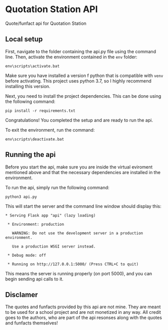 # Quotation Station API
Quote/funfact api for Quotation Station

## Local setup

First, navigate to the folder containing the api.py file using the command line. Then, activate the environment contained in the `env` folder:

`env\scripts\activate.bat`

Make sure you have installed a version f python that is compatible with `venv` before activating. This project uses python 3.7, so I highly recommend installing this version.

Next, you need to install the project dependencies. This can be done using the following command:

`pip install -r requirements.txt`

Congratulations! You completed the setup and are ready to run the api.

To exit the environment, run the command:

`env\scripts\deactivate.bat`

## Running the api
Before you start the api, make sure you are inside the virtual eviroment mentioned above and that the necessary dependencies are installed in the environment.

To run the api, simply run the following command:

`python3 api.py`

This will start the server and the command line window should display this:

` * Serving Flask app "api" (lazy loading) `

` * Environment: production`

`   WARNING: Do not use the development server in a production environment.`

`   Use a production WSGI server instead.`

` * Debug mode: off`

` * Running on http://127.0.0.1:5000/ (Press CTRL+C to quit)`

This means the server is running properly (on port 5000), and you can begin sending api calls to it.

## Disclamer
The quotes and funfacts provided by this api are not mine. They are meant to be used for a school project and are not monetized in any way. All credit goes to the authors, who are part of the api resonses along with the quotes and funfacts themselves!
